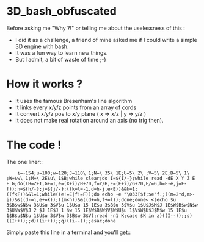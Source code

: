# 3D_bash_obfuscated


Before asking me "Why ?!" or telling me about the uselessness of this :

- I did it as a challenge, a friend of mine asked me if I could write a simple 3D engine with bash.
- It was a fun way to learn new things.
- But I admit, a bit of waste of time ;-)


How it works ?
==============

- It uses the famous Bresenham's line algorithm
- It links every x/y/z points from an array of cords
- It convert x/y/z pos to x/y plane ( x => x/z | y => y/z )
- It does not make real rotation around an axis (no trig then).



The code !
==========

The one liner::

        i=-154;u=100;w=120;J=110\ 1;N=\ 35\ 1E;U=5\ 2\ ;V=5\ 2E;B=5\ 1\ ;W=$w\ 1;M=\ 2E$u\ 1$B;while clear;do I=${I/-};while read -dE X Y Z E F G;do((H=Z+I,G+=I,e=(X+i)/H+70,f=Y/H,E=(E+i)/G+70,F/=G,h=E-e,j=F-f));h=${h/-};j=${j/-};((k=l=-1,d=h-j,e<E))&&k=1;((f<F))&&l=1;while((e!=E|f!=F));do echo -e "\033[$f;$e"f.;((m=2*d,m>-j))&&((d-=j,e+=k));((m<h))&&((d+=h,f+=l));done;done< <(echo $u 3$B$w$N$w 3$U$u 3$V$u 1$U$u 15 1E$u 3$B$u 3$V$u 1$U$J$M$J 1E$W$B$w$N$w 3$U$W$V$J 2 $J 1E$J 1 $w 15 1E$W$B$W$V$W$U$u 1$V$W$U$J$M$w 15 1E$u 1$B$u$N$u 1$U$u 3$V$w 3$B$w 3$V);read -n1 K;case $K in z)((I--));;s)((I++));;d)((i++));;q)((i--));;esac;done


Simply paste this line in a terminal and you'll get::

